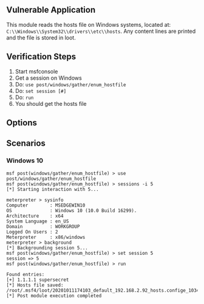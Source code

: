 ## Vulnerable Application

This module reads the hosts file on Windows systems, located at: 
`C:\\Windows\\System32\\drivers\\etc\\hosts`.  Any content lines are printed
and the file is stored in loot.

## Verification Steps

1. Start msfconsole
1. Get a session on Windows
1. Do: `use post/windows/gather/enum_hostfile`
1. Do: `set session [#]`
1. Do: `run`
1. You should get the hosts file

## Options

## Scenarios

### Windows 10

```
msf post(windows/gather/enum_hostfile) > use post/windows/gather/enum_hostfile 
msf post(windows/gather/enum_hostfile) > sessions -i 5
[*] Starting interaction with 5...

meterpreter > sysinfo
Computer        : MSEDGEWIN10
OS              : Windows 10 (10.0 Build 16299).
Architecture    : x64
System Language : en_US
Domain          : WORKGROUP
Logged On Users : 2
Meterpreter     : x86/windows
meterpreter > background
[*] Backgrounding session 5...
msf post(windows/gather/enum_hostfile) > set session 5
session => 5
msf post(windows/gather/enum_hostfile) > run

Found entries:
[+] 1.1.1.1 supersecret
[*] Hosts file saved: /root/.msf4/loot/20201011174103_default_192.168.2.92_hosts.confige_103430.txt
[*] Post module execution completed
```
